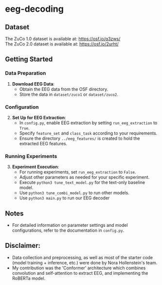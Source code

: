 # eeg-decoding

## Dataset
The ZuCo 1.0 dataset is available at: https://osf.io/q3zws/ <br />
The ZuCo 2.0 dataset is available at: https://osf.io/2urht/

## Getting Started

### Data Preparation
1. **Download EEG Data**: 
   - Obtain the EEG data from the OSF directory.
   - Store the data in `dataset/zuco1` or `dataset/zuco2`.

### Configuration
2. **Set Up for EEG Extraction**:
   - In `config.py`, enable EEG extraction by setting `run_eeg_extraction` to `True`.
   - Specify `feature_set` and `class_task` according to your requirements.
   - Ensure the directory `../eeg_features/` is created to hold the extracted EEG features.

### Running Experiments
3. **Experiment Execution**:
   - For running experiments, set `run_eeg_extraction` to `False`.
   - Adjust other parameters as needed for your specific experiment.
   - Execute `python3 tune_text_model.py` for the text-only baseline model.
   - Use `python3 tune_combi_model.py` to run other models.
   - Use `python3 main.py` to run our EEG decoder

## Notes
- For detailed information on parameter settings and model configurations, refer to the documentation in `config.py`.

## Disclaimer:
- Data collection and preprocessing, as well as most of the starter code (model training + inference, etc.) were done by Nora Hollenstein's team.
- My contribution was the 'Conformer' architecture which combines convolution and self-attention to extract EEG, and implementing the RoBERTa model.

